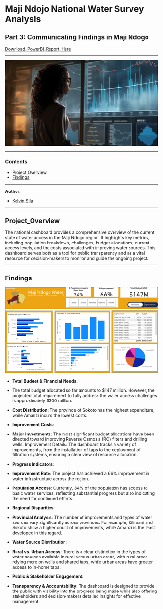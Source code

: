# Maji Ndojo National Water Survey Analysis
## Part 3: Communicating Findings in Maji Ndogo
[Download_PowerBI_Report_Here](part_3.pbix)
***
<p align="center">
  <img src="images/image.PNG" alt="Image 3" width="600"/>
</p>

***

### Contents
- [Project Overview](#project_overview)
- [Findings](Findings)

***

**Author**: 
* [Kelvin SIla](https://github.com/ksila01)
***
  
## Project_Overview
The national dashboard provides a comprehensive overview of the current state of water access in the Maji Ndogo region. It highlights key metrics, including population breakdown, challenges, budget allocations, current access levels, and the costs associated with improving water sources. This dashboard serves both as a tool for public transparency and as a vital resource for decision-makers to monitor and guide the ongoing project.

***
## Findings
<p align="center">
  <img src="images/image1.PNG" alt="Image 3" width="600"/>
</p>

* **Total Budget & Financial Needs**:

* The total budget allocated so far amounts to $147 million. However, the projected total requirement to fully address the water access challenges is approximately $300 million.
* **Cost Distribution**: The province of Sokoto has the highest expenditure, while Amanzi incurs the lowest costs.
* **Improvement Costs**:

* **Major Investments**: The most significant budget allocations have been directed toward improving Reverse Osmosis (RO) filters and drilling wells.
Improvement Details: The dashboard tracks a variety of improvements, from the installation of taps to the deployment of filtration systems, ensuring a clear view of resource allocation.
* **Progress Indicators**:

* **Improvement Rat**e: The project has achieved a 66% improvement in water infrastructure across the region.
* **Population Access**: Currently, 34% of the population has access to basic water services, reflecting substantial progress but also indicating the need for continued efforts.
* **Regional Disparities**:

* **Provincial Analysis**: The number of improvements and types of water sources vary significantly across provinces. For example, Kilimani and Sokoto show a higher count of improvements, while Amanzi is the least developed in this regard.
* **Water Source Distribution**:

* **Rural vs. Urban Access**: There is a clear distinction in the types of water sources available in rural versus urban areas, with rural areas relying more on wells and shared taps, while urban areas have greater access to in-home taps.
* **Public & Stakeholder Engagement**:

* **Transparency & Accountability**: The dashboard is designed to provide the public with visibility into the progress being made while also offering stakeholders and decision-makers detailed insights for effective management.
